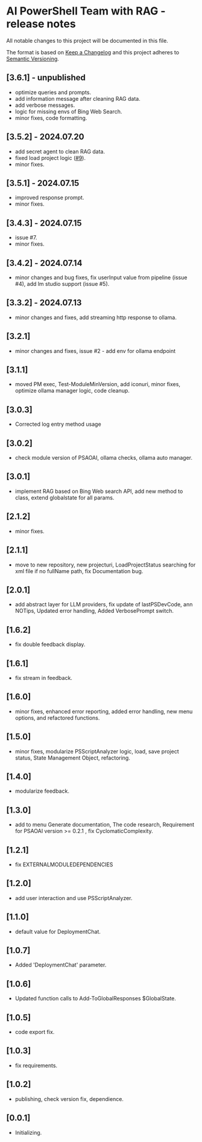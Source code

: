 # AI PowerShell Team with RAG - release notes

All notable changes to this project will be documented in this file.

The format is based on [Keep a Changelog](http://keepachangelog.com/) and this project adheres to [Semantic Versioning](http://semver.org/).

## [3.6.1] - unpublished

- optimize queries and prompts.
- add information message after cleaning RAG data.
- add verbose messages.
- logic for missing envs of Bing Web Search.
- minor fixes, code formatting.

## [3.5.2] - 2024.07.20

- add secret agent to clean RAG data.
- fixed load project logic ([#9](https://github.com/voytas75/AIPSTeam/issues/9)).
- minor fixes.

## [3.5.1] - 2024.07.15

- improved response prompt.
- minor fixes.

## [3.4.3] - 2024.07.15

- issue #7.
- minor fixes.

## [3.4.2] - 2024.07.14

- minor changes and bug fixes, fix userInput value from pipeline (issue #4), add lm studio support (issue #5).

## [3.3.2] - 2024.07.13

- minor changes and fixes, add streaming http response to ollama.

## [3.2.1]

- minor changes and fixes, issue #2 - add env for ollama endpoint

## [3.1.1]

- moved PM exec, Test-ModuleMinVersion, add iconuri, minor fixes, optimize ollama manager logic, code cleanup.

## [3.0.3]

- Corrected log entry method usage

## [3.0.2]

- check module version of PSAOAI, ollama checks, ollama auto manager.

## [3.0.1]

- implement RAG based on Bing Web search API, add new method to class, extend globalstate for all params.

## [2.1.2]

- minor fixes.

## [2.1.1]

- move to new repository, new projecturi, LoadProjectStatus searching for xml file if no fullName path, fix Documentation bug.

## [2.0.1]

- add abstract layer for LLM providers, fix update of lastPSDevCode, ann NOTips, Updated error handling, Added VerbosePrompt switch.

## [1.6.2]

- fix double feedback display. 

## [1.6.1]

- fix stream in feedback. 

## [1.6.0]

- minor fixes, enhanced error reporting, added error handling, new menu options, and refactored functions.

## [1.5.0]

- minor fixes, modularize PSScriptAnalyzer logic, load, save project status, State Management Object, refactoring.

## [1.4.0]

- modularize feedback.

## [1.3.0]

- add to menu Generate documentation, The code research, Requirement for PSAOAI version >= 0.2.1 , fix CyclomaticComplexity.

## [1.2.1]

- fix EXTERNALMODULEDEPENDENCIES

## [1.2.0]

- add user interaction and use PSScriptAnalyzer.

## [1.1.0]

- default value for DeploymentChat.

## [1.0.7]

- Added 'DeploymentChat' parameter.

## [1.0.6]

- Updated function calls to Add-ToGlobalResponses $GlobalState.

## [1.0.5]

- code export fix.

## [1.0.3]

- fix requirements.

## [1.0.2]

- publishing, check version fix, dependience.

## [0.0.1]

- Initializing.
